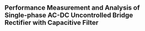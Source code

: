 ## Performance Measurement and Analysis of Single-phase AC-DC Uncontrolled Bridge Rectifier with Capacitive Filter
